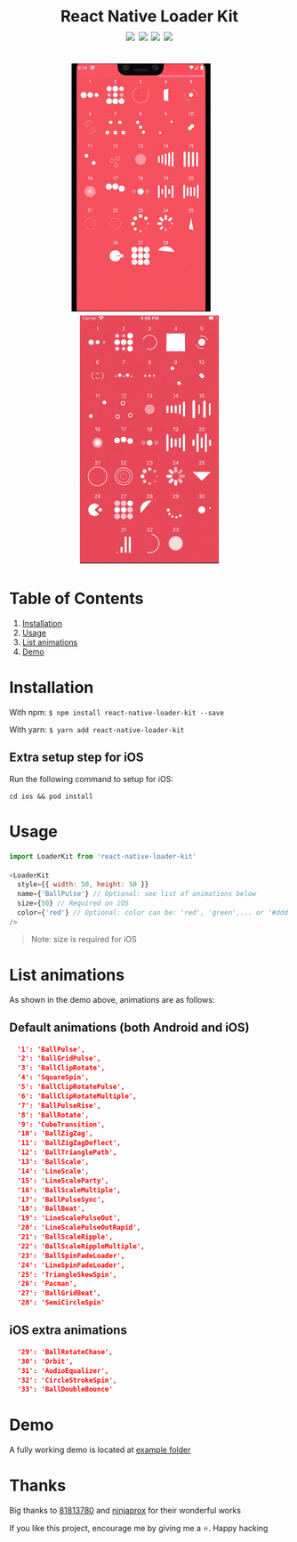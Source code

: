 <h1 align="center">
  <div>
    React Native Loader Kit
  </div>
  <div>
  <img src="https://img.shields.io/npm/dw/react-native-loader-kit" />

  <img src="https://img.shields.io/npm/v/react-native-loader-kit" />

  <img src="https://img.shields.io/github/license/maitrungduc1410/react-native-loader-kit" />

  <img src="https://img.shields.io/github/stars/maitrungduc1410/react-native-loader-kit?style=social" />
  </div>
  <br>
  <div align="center">
    <img src="./demo_android.gif" style="margin-right: 30px;" />
    <img src="./demo_ios.gif" />
  </div>
</h1>

# Table of Contents
1. [Installation](#Installation)
2. [Usage](#usage)
3. [List animations](#list-animations)
4. [Demo](#demo)

# Installation
With npm:
`$ npm install react-native-loader-kit --save`

With yarn:
`$ yarn add react-native-loader-kit`

## Extra setup step for iOS
Run the following command to setup for iOS:
```
cd ios && pod install
```
# Usage
```js
import LoaderKit from 'react-native-loader-kit'

<LoaderKit
  style={{ width: 50, height: 50 }}
  name={'BallPulse'} // Optional: see list of animations below
  size={50} // Required on iOS
  color={'red'} // Optional: color can be: 'red', 'green',... or '#ddd', '#ffffff',...
/>
```
> Note: size is required for iOS
# List animations
As shown in the demo above, animations are as follows: 
## Default animations (both Android and iOS)
```json
  '1': 'BallPulse',
  '2': 'BallGridPulse',
  '3': 'BallClipRotate',
  '4': 'SquareSpin',
  '5': 'BallClipRotatePulse',
  '6': 'BallClipRotateMultiple',
  '7': 'BallPulseRise',
  '8': 'BallRotate',
  '9': 'CubeTransition',
  '10': 'BallZigZag',
  '11': 'BallZigZagDeflect',
  '12': 'BallTrianglePath',
  '13': 'BallScale',
  '14': 'LineScale',
  '15': 'LineScaleParty',
  '16': 'BallScaleMultiple',
  '17': 'BallPulseSync',
  '18': 'BallBeat',
  '19': 'LineScalePulseOut',
  '20': 'LineScalePulseOutRapid',
  '21': 'BallScaleRipple',
  '22': 'BallScaleRippleMultiple',
  '23': 'BallSpinFadeLoader',
  '24': 'LineSpinFadeLoader',
  '25': 'TriangleSkewSpin',
  '26': 'Pacman',
  '27': 'BallGridBeat',
  '28': 'SemiCircleSpin'
```
## iOS extra animations
```json
  '29': 'BallRotateChase',
  '30': 'Orbit',
  '31': 'AudioEqualizer',
  '32': 'CircleStrokeSpin',
  '33': 'BallDoubleBounce'
```
# Demo
A fully working demo is located at [example folder](./example/App.js)

# Thanks
Big thanks to [81813780](https://github.com/81813780/AVLoadingIndicatorView) and [ninjaprox](https://github.com/ninjaprox/NVActivityIndicatorView) for their wonderful works

If you like this project, encourage me by giving me a ⭐️. Happy hacking